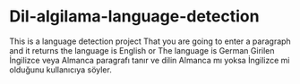 # Dil-algilama-language-detection
This is a language detection project That you are going to enter a paragraph and it returns the language is English or The language is German
Girilen İngilizce veya Almanca paragrafı tanır ve dilin Almanca mı yoksa İngilizce mi olduğunu kullanıcıya söyler.
